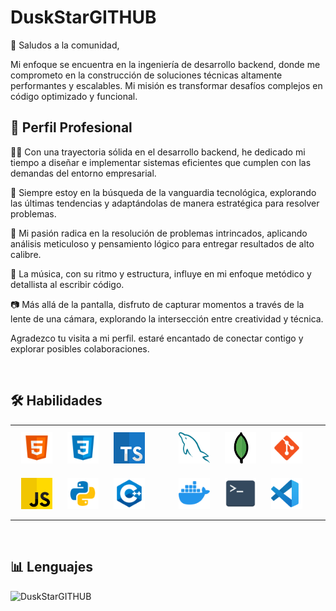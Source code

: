 # **DuskStarGITHUB**

👋 Saludos a la comunidad,

Mi enfoque se encuentra en la ingeniería de desarrollo backend, donde me comprometo en la construcción de soluciones técnicas altamente performantes y escalables. Mi misión es transformar desafíos complejos en código optimizado y funcional.

## 💼 Perfil Profesional

👨‍💻 Con una trayectoria sólida en el desarrollo backend, he dedicado mi tiempo a diseñar e implementar sistemas eficientes que cumplen con las demandas del entorno empresarial.

🚀 Siempre estoy en la búsqueda de la vanguardia tecnológica, explorando las últimas tendencias y adaptándolas de manera estratégica para resolver problemas.

🎯 Mi pasión radica en la resolución de problemas intrincados, aplicando análisis meticuloso y pensamiento lógico para entregar resultados de alto calibre.

🎵 La música, con su ritmo y estructura, influye en mi enfoque metódico y detallista al escribir código.

📷 Más allá de la pantalla, disfruto de capturar momentos a través de la lente de una cámara, explorando la intersección entre creatividad y técnica.

Agradezco tu visita a mi perfil. estaré encantado de conectar contigo y explorar posibles colaboraciones.


<br>

## 🛠 Habilidades

<div>
  <table><tr><td valign="center" width="33%">
    <a href="https://en.wikipedia.org/wiki/HTML5" target="_blank"><img style="margin: 10px" src="GITHUB/ICONS/1-html.svg" alt="HTML5" height="50" /></a>
    <a href="https://www.w3schools.com/css/" target="_blank"><img style="margin: 10px" src="GITHUB/ICONS/2-css.svg" alt="CSS3" height="50" /></a>
    <a href="https://www.typescriptlang.org/" target="_blank"><img style="margin: 10px" src="GITHUB/ICONS/3-typescript.png" alt="TypeScript" height="50" /></a>
    <a href="https://developer.mozilla.org/es/docs/Web/JavaScript" target="_blank"><img style="margin: 10px" src="GITHUB/ICONS/11-js.svg" alt="JavaScript" height="50" /></a>
    <a href="https://www.python.org/" target="_blank"><img style="margin: 10px" src="GITHUB/ICONS/5-python.svg" alt="Python" height="50" /></a>
    <a href="https://www.cplusplus.com/" target="_blank"><img style="margin: 10px" src="GITHUB/ICONS/4-cpp.svg" alt="C++" height="50" /></a>
  </td><td valign="center" width="33%">
    <a href="https://www.mysql.com/" target="_blank"><img style="margin: 10px" src="GITHUB/ICONS/6-mysql.svg" alt="MySQL" height="50" /></a>
    <a href="https://www.mongodb.com/" target="_blank"><img style="margin: 10px" src="GITHUB/ICONS/7-mongodb.png" alt="MongoDB" height="50" /></a>
    <a href="https://git-scm.com/" target="_blank"><img style="margin: 10px" src="GITHUB/ICONS/8-git.svg" alt="Git" height="50" /></a>
    <a href="https://www.docker.com/" target="_blank"><img style="margin: 10px" src="GITHUB/ICONS/9-docker.png" alt="Docker" height="50" /></a>
    <a href="https://learn.microsoft.com/en-us/powershell/" target="_blank"><img style="margin: 10px" src="GITHUB/ICONS/10-terminal.svg" alt="Terminal" height="50" /></a>
    <a href="https://code.visualstudio.com/" target="_blank"><img style="margin: 10px" src="GITHUB/ICONS/12-vscode.svg" alt="VS Code" height="50" /></a>
  </td></tr></table>
</div>
<br>

## 📊 Lenguajes

<img height="127em" src="https://github-readme-stats.vercel.app/api/top-langs/?username=DuskStarGITHUB&langs_count=8&theme=transparent" alt=DuskStarGITHUB />

